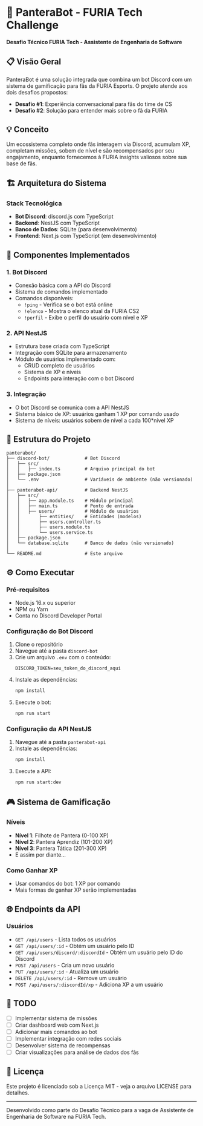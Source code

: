 # 🐆 PanteraBot - FURIA Tech Challenge

**Desafio Técnico FURIA Tech - Assistente de Engenharia de Software**

## 📋 Visão Geral

PanteraBot é uma solução integrada que combina um bot Discord com um sistema de gamificação para fãs da FURIA Esports. O projeto atende aos dois desafios propostos:

- **Desafio #1**: Experiência conversacional para fãs do time de CS
- **Desafio #2**: Solução para entender mais sobre o fã da FURIA

## 💡 Conceito

Um ecossistema completo onde fãs interagem via Discord, acumulam XP, completam missões, sobem de nível e são recompensados por seu engajamento, enquanto fornecemos à FURIA insights valiosos sobre sua base de fãs.

## 🏗️ Arquitetura do Sistema

### Stack Tecnológica
- **Bot Discord**: discord.js com TypeScript
- **Backend**: NestJS com TypeScript
- **Banco de Dados**: SQLite (para desenvolvimento)
- **Frontend**: Next.js com TypeScript (em desenvolvimento)

## 🤖 Componentes Implementados

### 1. Bot Discord
- Conexão básica com a API do Discord
- Sistema de comandos implementado
- Comandos disponíveis:
  - `!ping` - Verifica se o bot está online
  - `!elenco` - Mostra o elenco atual da FURIA CS2
  - `!perfil` - Exibe o perfil do usuário com nível e XP

### 2. API NestJS
- Estrutura base criada com TypeScript
- Integração com SQLite para armazenamento
- Módulo de usuários implementado com:
  - CRUD completo de usuários
  - Sistema de XP e níveis
  - Endpoints para interação com o bot Discord

### 3. Integração
- O bot Discord se comunica com a API NestJS
- Sistema básico de XP: usuários ganham 1 XP por comando usado
- Sistema de níveis: usuários sobem de nível a cada 100*nível XP

## 📁 Estrutura do Projeto

```
panterabot/
├── discord-bot/             # Bot Discord
│   ├── src/
│   │   ├── index.ts         # Arquivo principal do bot
│   ├── package.json
│   └── .env                 # Variáveis de ambiente (não versionado)
│
├── panterabot-api/          # Backend NestJS
│   ├── src/
│   │   ├── app.module.ts    # Módulo principal
│   │   ├── main.ts          # Ponto de entrada
│   │   ├── users/           # Módulo de usuários
│   │       ├── entities/    # Entidades (modelos)
│   │       ├── users.controller.ts
│   │       ├── users.module.ts
│   │       └── users.service.ts
│   ├── package.json
│   └── database.sqlite      # Banco de dados (não versionado)
│
└── README.md                # Este arquivo
```

## ⚙️ Como Executar

### Pré-requisitos
- Node.js 16.x ou superior
- NPM ou Yarn
- Conta no Discord Developer Portal

### Configuração do Bot Discord
1. Clone o repositório
2. Navegue até a pasta `discord-bot`
3. Crie um arquivo `.env` com o conteúdo:
   ```
   DISCORD_TOKEN=seu_token_do_discord_aqui
   ```
4. Instale as dependências:
   ```bash
   npm install
   ```
5. Execute o bot:
   ```bash
   npm run start
   ```

### Configuração da API NestJS
1. Navegue até a pasta `panterabot-api`
2. Instale as dependências:
   ```bash
   npm install
   ```
3. Execute a API:
   ```bash
   npm run start:dev
   ```

## 🎮 Sistema de Gamificação

### Níveis
- **Nível 1**: Filhote de Pantera (0-100 XP)
- **Nível 2**: Pantera Aprendiz (101-200 XP)
- **Nível 3**: Pantera Tática (201-300 XP)
- E assim por diante...

### Como Ganhar XP
- Usar comandos do bot: 1 XP por comando
- Mais formas de ganhar XP serão implementadas

## 🌐 Endpoints da API

### Usuários
- `GET /api/users` - Lista todos os usuários
- `GET /api/users/:id` - Obtém um usuário pelo ID
- `GET /api/users/discord/:discordId` - Obtém um usuário pelo ID do Discord
- `POST /api/users` - Cria um novo usuário
- `PUT /api/users/:id` - Atualiza um usuário
- `DELETE /api/users/:id` - Remove um usuário
- `POST /api/users/:discordId/xp` - Adiciona XP a um usuário

## 📝 TODO

- [ ] Implementar sistema de missões
- [ ] Criar dashboard web com Next.js
- [ ] Adicionar mais comandos ao bot
- [ ] Implementar integração com redes sociais
- [ ] Desenvolver sistema de recompensas
- [ ] Criar visualizações para análise de dados dos fãs

## 📄 Licença

Este projeto é licenciado sob a Licença MIT - veja o arquivo LICENSE para detalhes.

---

Desenvolvido como parte do Desafio Técnico para a vaga de Assistente de Engenharia de Software na FURIA Tech.